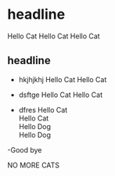 # headline
Hello Cat
Hello Cat
Hello Cat
## headline  
- hkjhjkhj
Hello Cat
Hello Cat

- dsftge
Hello Cat
Hello Cat

-  dfres
Hello Cat  
Hello Cat  
Hello Dog  
Hello Dog  

-Good bye 

NO MORE CATS 
